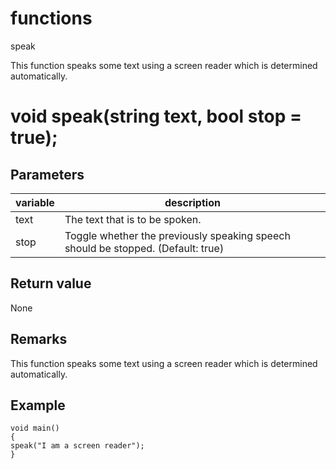# functions

speak




This function speaks some text using a screen reader which is determined automatically.


# void speak(string text, bool stop = true);

## Parameters

variable| description
---|---
text | The text that is to be spoken.
stop | Toggle whether the previously speaking speech should be stopped. (Default: true)

## Return value

None

## Remarks

This function speaks some text using a screen reader which is determined automatically.

## Example

```
void main()
{
speak("I am a screen reader");
}
```

